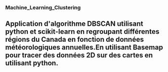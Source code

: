 ### Machine_Learning_Clustering
## Application d'algorithme DBSCAN utilisant python et scikit-learn en regroupant différentes régions du Canada en fonction de données météorologiques annuelles.En utilisant Basemap pour tracer des données 2D sur des cartes en utilisant python. 
